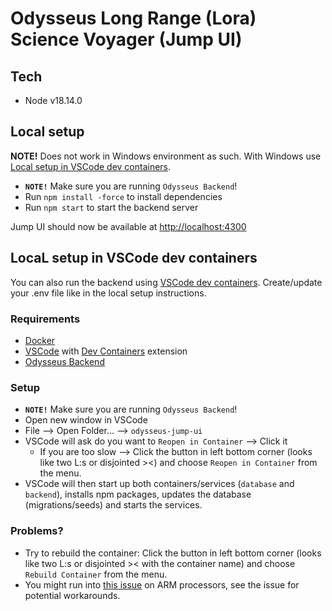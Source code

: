 # Odysseus Long Range (Lora) Science Voyager (Jump UI)

## Tech

- Node v18.14.0

## Local setup

**NOTE!** Does not work in Windows environment as such. With Windows use [Local setup in VSCode dev containers](#local-setup-in-vscode-dev-containers).

- **`NOTE!`** Make sure you are running `Odysseus Backend`!
- Run `npm install -force` to install dependencies
- Run `npm start` to start the backend server

Jump UI should now be available at [http://localhost:4300](http://localhost:4300)

## LocaL setup in VSCode dev containers

You can also run the backend using [VSCode dev containers](https://code.visualstudio.com/docs/devcontainers/containers). Create/update your .env file like in the local setup instructions.

### Requirements

- [Docker](https://www.docker.com/)
- [VSCode](https://code.visualstudio.com/) with [Dev Containers](https://code.visualstudio.com/docs/devcontainers/tutorial#_install-the-extension) extension
- [Odysseus Backend](https://github.com/OdysseusLarp/odysseus-backend)

### Setup

- **`NOTE!`** Make sure you are running `Odysseus Backend`!
- Open new window in VSCode
- File --> Open Folder... --> `odysseus-jump-ui`
- VSCode will ask do you want to `Reopen in Container` --> Click it
  - If you are too slow --> Click the button in left bottom corner (looks like two L:s or disjointed ><) and choose `Reopen in Container` from the menu.
- VSCode will then start up both containers/services (`database` and `backend`), installs npm packages, updates the database (migrations/seeds) and starts the services.

### Problems?

- Try to rebuild the container: Click the button in left bottom corner (looks like two L:s or disjointed >< with the container name) and choose `Rebuild Container` from the menu.
- You might run into [this issue](https://github.com/microsoft/vscode-remote-release/issues/7305) on ARM processors, see the issue for potential workarounds.
